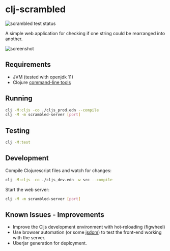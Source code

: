 # clj-scrambled

![scrambled test status](https://github.com/boechat107/clj-scrambled/actions/workflows/test.yml/badge.svg)

A simple web application for checking if one string could be
rearranged into another.

![screenshot](./screenshot.png)

## Requirements

* JVM (tested with openjdk 11)
* Clojure [command-line tools](https://clojure.org/guides/deps_and_cli)

## Running

``` bash
clj -M:cljs -co ./cljs_prod.edn --compile
clj -M -m scrambled-server [port]
```

## Testing

``` bash
clj -M:test
```

## Development

Compile Clojurescript files and watch for changes:

``` bash
clj -M:cljs -co ./cljs_dev.edn -w src --compile
```

Start the web server:

``` bash
clj -M -m scrambled-server [port]
```


## Known Issues - Improvements

* Improve the Cljs development environment with hot-reloading (figwheel)
* Use browser automation (or some [jsdom](https://github.com/jsdom/jsdom))
to test the front-end working with the server.
* Uberjar generation for deployment.
